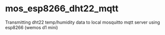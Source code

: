 # mos_esp8266_dht22_mqtt
Transmitting dht22 temp/humidity data to local mosquitto mqtt server using esp8266 (wemos d1 mini)
